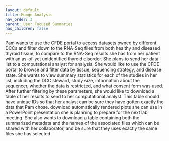 ```yaml
---
layout: default
title: Munge Analysis
nav_order: 3
parent: User Focused Summaries
has_children: false
---
```

Pam wants to use the CFDE portal to access datasets owned by different DCCs and filter down to the RNA-Seq files from both healthy and diseased thyroid tissue, to compare to the RNA-Seq results she has from her patient with an as-of-yet unidentified thyroid disorder. She plans to send her data list to a computational analyst for analysis. She would like to use the CFDE portal to browse and filter data by tissue, sequencing strategy, and disease state. She wants to view summary statistics for each of the studies in her list, including the DCC steward, study size, information about the sequencer, whether the data is restricted, and what consent form was used. After further filtering by these parameters, she would like to download a table of her results to send to her computational analyst. This table should have unique IDs so that her analyst can be sure they have gotten exactly the data that Pam chose.
download automatically rendered plots she can use in a PowerPoint presentation she is planning to prepare for the next lab meeting. She also wants to download a table containing both the summarized metadata and the names of the associated files which can be shared with her collaborator, and be sure that they uses exactly the same files she has selected.
